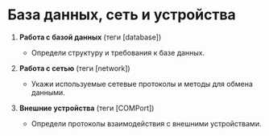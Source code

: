 # База данных, сеть и устройства

1. **Работа с базой данных** (теги [database])
    - Определи структуру и требования к базе данных.

2. **Работа с сетью** (теги [network])
    - Укажи используемые сетевые протоколы и методы для обмена данными.

3. **Внешние устройства** (теги [COMPort])
    - Определи протоколы взаимодействия с внешними устройствами.

